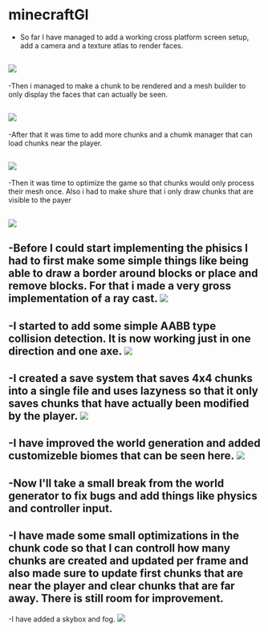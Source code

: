 # minecraftGl 

- So far I have managed to add a working cross platform screen setup, add a camera and a texture atlas to render faces.

![](https://github.com/meemknight/photos/blob/master/mc1.png)
---

-Then i managed to make a chunk to be rendered and a mesh builder to only display the faces that can actually be seen.

![](https://github.com/meemknight/photos/blob/master/mc2.png)
---

-After that it was time to add more chunks and a chumk manager that can load chunks near the player.

![](https://github.com/meemknight/photos/blob/master/mc3.png)
---

-Then it was time to optimize the game so that chunks would only process their mesh once.
Also i had to make shure that i only draw chunks that are visible to the payer

![](https://github.com/meemknight/photos/blob/master/mc4.png)
---

-Before I could start implementing the phisics I had to first make some simple things like being able to draw a border
around blocks or place and remove blocks. For that i made a very gross implementation of a ray cast.
![](https://github.com/meemknight/photos/blob/master/mc5.png)
---

-I started to add some simple AABB type collision detection. It is now working just in one direction and one axe.
![](https://github.com/meemknight/photos/blob/master/mc6.png)
---

-I created a save system that saves 4x4 chunks into a single file and uses lazyness so that it only saves chunks that 
have actually been modified by the player.
![](https://github.com/meemknight/photos/blob/master/mc7.png)
---

-I have improved the world generation and added customizeble biomes that can be seen here.
![](https://github.com/meemknight/photos/blob/master/mc8.jpg)
---

-Now I'll take a small break from the world generator to fix bugs and add things like physics and controller input.
---


-I have made some small optimizations in the chunk code so that I can controll how many chunks are created and updated
per frame and also made sure to update first chunks that are near the player and clear chunks that are far away.
There is still room for improvement.
---

-I have added a skybox and fog.
![](https://github.com/meemknight/photos/blob/master/mc10.png)
